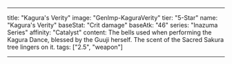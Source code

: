 ---

title: "Kagura's Verity"
image: "GenImp-KaguraVerity"
tier: "5-Star"
name: "Kagura's Verity"
baseStat: "Crit damage"
baseAtk: "46"
series: "Inazuma Series"
affinity: "Catalyst"
content: The bells used when performing the Kagura Dance, blessed by the Guuji herself. The scent of the Sacred Sakura tree lingers on it.
tags: ["2.5", "weapon"]

---